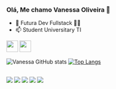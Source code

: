 ### Olá, Me chamo Vanessa Oliveira 🦋
- 🔭 Futura Dev Fullstack 👩‍🎓
- 📫 Student Universitary TI

<img src=https://github.com/TheDudeThatCode/TheDudeThatCode/blob/master/Assets/Earth.gif width="30"> <img src=https://raw.githubusercontent.com/TheDudeThatCode/TheDudeThatCode/master/Assets/Developer.gif width="30">




![Vanessa GitHub stats](https://github-readme-stats.vercel.app/api?username=vanessaoliveiraz&theme=midnight-purple)
 [![Top Langs](https://github-readme-stats.vercel.app/api/top-langs/?username=vanessaoliveiraz&theme=midnight-purple)](https://github.com/vanessaoliveiraz/github-readme-stats)

 
 <div style="dysplay: inline_block"><br>
 <img src ="https://img.shields.io/badge/Windows-0078D6?style=for-the-badge&logo=windows&logoColor=white">
<img src ="https://img.shields.io/badge/HTML-239120?style=for-the-badge&logo=html5&logoColor=white">
<img src ="https://img.shields.io/badge/CSS-239120?&style=for-the-badge&logo=css3&logoColor=white">
<img src ="https://img.shields.io/badge/JavaScript-323330?style=for-the-badge&logo=javascript&logoColor=F7DF1E">
<img src ="https://img.shields.io/badge/Java-ED8B00?style=for-the-badge&logo=java&logoColor=white">

 

 
 





